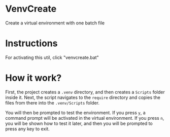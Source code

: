 # VenvCreate
Create a virtual environment with one batch file
# Instructions
For activating this util, click "venvcreate.bat"
# How it work?
First, the project creates a `.venv` directory, and then creates a `Scripts` folder inside it.
Next, the script navigates to the `require` directory and copies the files from there into the `.venv/Scripts` folder.

You will then be prompted to test the environment.
If you press `y`, a command prompt will be activated in the virtual environment.
If you press `n`, you will be shown how to test it later, and then you will be prompted to press any key to exit.
